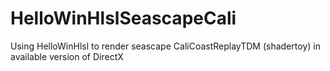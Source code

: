 # HelloWinHlslSeascapeCali
Using HelloWinHlsl to render seascape CaliCoastReplayTDM (shadertoy) in available version of DirectX
